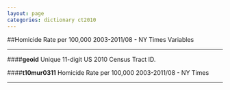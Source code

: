 ```yaml
---
layout: page
categories: dictionary ct2010
---
```


##Homicide Rate per 100,000 2003-2011/08 - NY Times Variables

---

####**geoid**
Unique 11-digit US 2010 Census Tract ID.


####**t10mur0311**
Homicide Rate per 100,000 2003-2011/08 - NY Times

---

